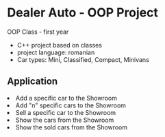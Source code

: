 # Dealer Auto - OOP Project
OOP Class - first year

- C++ project based on classes
- project language: romanian
- Car types: Mini, Classified, Compact, Minivans
<h2> Application </h2>
<li> Add a specific car to the Showroom </li>
<li> Add "n" specific cars to the Showroom </li>
<li> Sell a specific car to the Showroom </li>
<li> Show the cars from the Showroom </li>
<li> Show the sold cars from the Showroom </li>
